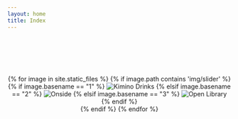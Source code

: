 ```yaml
---
layout: home
title: Index
---
```


<style>
  .carousel-wrapper {
    text-align: center;
  }

  .caption {
    /* You can change the color of your image caption here */
    color: var(--clr-a-text);
    /* You can change the color of your image caption here */
    font-size: 22px !important;
    font-weight: 400;
    opacity: 1;
  }

  .text-fade {
    opacity: 0;
    transition: all 1s ease;
  }

  @media screen and (min-width: 721px) {
    .carousel-wrapper {
      position: relative;
    }
    
    .main-carousel {
      z-index: 999;
      opacity: 1;
      transition: all ease-in-out 0.5s;
    }
    
    .main-carousel:hover {
      opacity: 0.3;
    }

    .carousel-cell {
      transition: all ease-in-out 0.5s;
    }
  
  	.caption {
      position: absolute;
      top: 50%;
      left: 50%;
      opacity: 0;
      transform: translate(-50%, -50%);
  	}
  
  	.main-carousel:hover ~ .caption {
    	opacity: 1 !important;  
  	}
  }
</style>


<div class="carousel-wrapper">
  <div class="main-carousel" style="margin-top: 100px">
    {% for image in site.static_files %}
      {% if image.path contains 'img/slider' %}
        <a id={{ image.basename }} class="carousel-wrapper" style="width: 100% !important">
          <div class="carousel-cell">
            {% if image.basename == "1" %}
              <img src="{{ site.baseurl }}{{ image.path }}" alt="Kimino Drinks"/>
            {% elsif image.basename == "2" %}
              <img src="{{ site.baseurl }}{{ image.path }}" alt="Onside"/>
            {% elsif image.basename == "3" %}
              <img src="{{ site.baseurl }}{{ image.path }}" alt="Open Library"/>
            {% endif %}
          </div>
        </a>
      {% endif %}
    {% endfor %}
  </div>
  <a class="caption">&nbsp;</a>
</div>

<script>
  let flkty = new Flickity('.main-carousel', {
        // options
        cellAlign: 'left', 
        wrapAround: true, 
        autoPlay: true,
        imagesLoaded: true,
        fade: true,
        percentPosition: false
  });

  let num = 1;
  {% for item in site.data.projectmenu.docs %}
    document.getElementById(num.toString()).href = '{{ item.url }}';
    num++;
  {% endfor %}

  var caption = document.querySelector('.caption');

  flkty.on( 'select', function() {
    $('.caption').fadeOut(5);
    $('.caption').fadeIn(500);

    // set image caption using img's alt
    if (flkty.selectedElement.id === "1") {
      caption.href = "/PG-Co/kimino.html";
        caption.textContent = "Kimino Drinks";
    } else if (flkty.selectedElement.id === "2") {
      caption.href = "/PG-Co/onside.html";
      caption.textContent = "Onside";
    } else if (flkty.selectedElement.id === "3") {
      caption.href = "/PG-Co/openlibrary.html";
      caption.textContent = "Open Library";
    }

    $('.caption').fadeOut(500);
  });

  // window.load( function() {
  //   flkty.resize();
  // });
</script>
